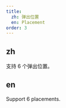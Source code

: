 ```yaml
---
title:
  zh: 弹出位置
  en: Placement
order: 3
---
```


## zh

支持 6 个弹出位置。

## en

Support 6 placements.
